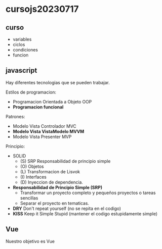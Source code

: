 # cursojs20230717

## curso

- variables
- ciclos
- condiciones
- funcion

## javascript
Hay diferentes tecnologias que se pueden trabajar.

Estilos de programacion:
* Programacion Orientada a Objeto OOP
* **Programacion funcional**

Patrones:
* Modelo Vista Controlador MVC
* **Modelo Vista VistaModelo MVVM**
* Modelo Vista Presenter MVP

Principio:
* SOLID 
  * (S) SRP Responsabilidad de principio simple
  * (O) Objetos
  * (L) Transformacion de Lisvok
  * (I) Interfaces
  * (D) Inyeccion de dependencia.
* **Responsabilidad de Principio Simple (SRP)**  
  * Transformar un proyecto completo y pequeños proyectos o tareas sencillas
  * Separar el proyecto en tematicas.  
* **DRY** Don't repeat yourself (no se repita en el codigo)
* **KISS** Keep it Simple Stupid (mantener el codigo estupidamente simple)



## Vue
Nuestro objetivo es Vue

